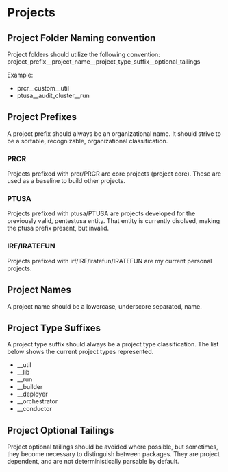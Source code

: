 # Projects

## Project Folder Naming convention

Project folders should utilize the following convention: project_prefix__project_name__project_type_suffix__optional_tailings

Example: 
* prcr__custom__util
* ptusa__audit_cluster__run

## Project Prefixes

A project prefix should always be an organizational name.  It should strive to be a sortable, recognizable, organizational classification.

### PRCR

Projects prefixed with prcr/PRCR are core projects (project core).  These are used as a
baseline to build other projects.

### PTUSA

Projects prefixed with ptusa/PTUSA are projects developed for the previously valid, pentestusa entity.  That entity is currently disolved, making the ptusa prefix present, but invalid. 

### IRF/IRATEFUN

Projects prefixed with irf/IRF/iratefun/IRATEFUN are my current personal projects.

## Project Names

A project name should be a lowercase, underscore separated, name.

## Project Type Suffixes

A project type suffix should always be a project type classification.  The list below shows the current project types represented.

* __util
* __lib
* __run
* __builder
* __deployer
* __orchestrator
* __conductor


## Project Optional Tailings

Project optional tailings should be avoided where possible, but sometimes, they become necessary to distinguish between packages.  They are project dependent, and are not deterministically parsable by default.
